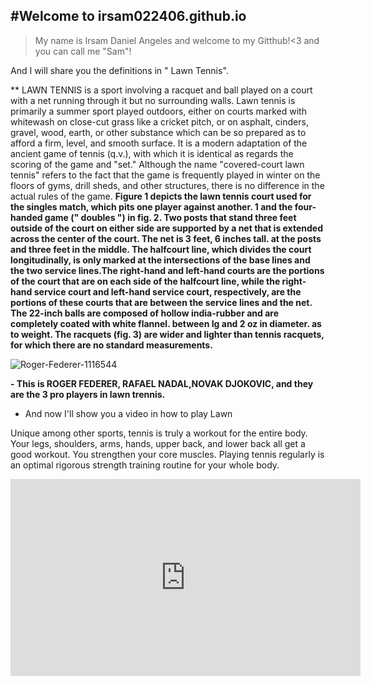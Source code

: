 #Welcome to irsam022406.github.io
---
 >My name is Irsam Daniel Angeles and welcome to my Gitthub!<3
and you can call me "Sam"!

And I will share you the definitions in " Lawn Tennis".

** LAWN TENNIS is a sport involving a racquet and ball played on a court with a net running through it but no surrounding walls. Lawn tennis is primarily a summer sport played outdoors, either on courts marked with whitewash on close-cut grass like a cricket pitch, or on asphalt, cinders, gravel, wood, earth, or other substance which can be so prepared as to afford a firm, level, and smooth surface. It is a modern adaptation of the ancient game of tennis (q.v.), with which it is identical as regards the scoring of the game and "set." Although the name "covered-court lawn tennis" refers to the fact that the game is frequently played in winter on the floors of gyms, drill sheds, and other structures, there is no difference in the actual rules of the game.
**Figure 1 depicts the lawn tennis court used for the singles match, which pits one player against another. 1 and the four-handed game (" doubles ") in fig. 2. Two posts that stand three feet outside of the court on either side are supported by a net that is extended across the center of the court. The net is 3 feet, 6 inches tall. at the posts and three feet in the middle. The halfcourt line, which divides the court longitudinally, is only marked at the intersections of the base lines and the two service lines.The right-hand and left-hand courts are the portions of the court that are on each side of the halfcourt line, while the right-hand service court and left-hand service court, respectively, are the portions of these courts that are between the service lines and the net. The 22-inch balls are composed of hollow india-rubber and are completely coated with white flannel. between Ig and 2 oz in diameter. as to weight. The racquets (fig. 3) are wider and lighter than tennis racquets, for which there are no standard measurements.**



![Roger-Federer-1116544](https://user-images.githubusercontent.com/118231412/203447435-26cc5648-72fb-456f-b24c-ebdf92b208a6.jpg)

**- This is ROGER FEDERER, RAFAEL NADAL,NOVAK DJOKOVIC, and they are the 3 pro players in lawn trennis.**




- And now I'll show you a video in how to play Lawn 

Unique among other sports, tennis is truly a workout for the entire body. Your legs, shoulders, arms, hands, upper back, and lower back all get a good workout. You strengthen your core muscles. Playing tennis regularly is an optimal rigorous strength training routine for your whole body.



<iframe width="560" height="315" src="https://www.youtube.com/embed/YqgcykDGB2A" title="YouTube video player" frameborder="0" allow="accelerometer; autoplay; clipboard-write; encrypted-media; gyroscope; picture-in-picture" allowfullscreen></iframe>
